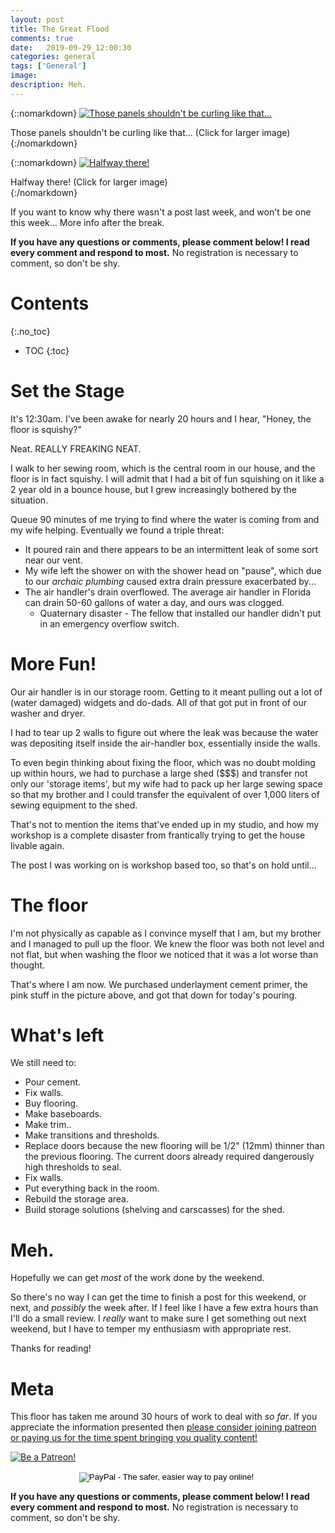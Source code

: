 ```yaml
---
layout: post
title: The Great Flood
comments: true
date:   2019-09-29_12:00:30 
categories: general
tags: ['General']
image:
description: Meh.
---
```


{::nomarkdown}
<a href="/assets/General/Flood20192.jpg">
<img src="/assets/General/Thumbnails/Flood20192.jpg" alt="Those panels shouldn't be curling like that...">
</a>
<div class="image-caption">Those panels shouldn't be curling like that... (Click for larger image)</div>
{:/nomarkdown}

{::nomarkdown}
<a href="/assets/General/Flood2019.jpg">
<img src="/assets/General/Thumbnails/Flood2019.jpg" alt="Halfway there!">
</a>
<div class="image-caption">Halfway there! (Click for larger image)</div>
{:/nomarkdown}


If you want to know why there wasn't a post last week, and won't be one this week... More info after the break.

<!--more-->

**If you have any questions or comments, please comment below! I read every comment and respond to most.** No registration is necessary to comment, so don't be shy.

# Contents
{:.no_toc}
* TOC
{:toc}

# Set the Stage

It's 12:30am. I've been awake for nearly 20 hours and I hear, "Honey, the floor is squishy?"

Neat. REALLY FREAKING NEAT.

I walk to her sewing room, which is the central room in our house, and the floor is in fact squishy. I will admit that I had a bit of fun squishing on it like a 2 year old in a bounce house, but I grew increasingly bothered by the situation.

Queue 90 minutes of me trying to find where the water is coming from and my wife helping. Eventually we found a triple threat:

* It poured rain and there appears to be an intermittent leak of some sort near our vent.
* My wife left the shower on with the shower head on "pause", which due to our _archaic plumbing_ caused extra drain pressure exacerbated by...
* The air handler's drain overflowed. The average air handler in Florida can drain 50-60 gallons of water a day, and ours was clogged.
    * Quaternary disaster - The fellow that installed our handler didn't put in an emergency overflow switch.

# More Fun!

Our air handler is in our storage room. Getting to it meant pulling out a lot of (water damaged) widgets and do-dads. All of that got put in front of our washer and dryer.

I had to tear up 2 walls to figure out where the leak was because the water was depositing itself inside the air-handler box, essentially inside the walls.

To even begin thinking about fixing the floor, which was no doubt molding up within hours, we had to purchase a large shed ($$$) and transfer not only our 'storage items', but my wife had to pack up her large sewing space so that my brother and I could transfer the equivalent of over 1,000 liters of sewing equipment to the shed.

That's not to mention the items that've ended up in my studio, and how my workshop is a complete disaster from frantically trying to get the house livable again.

The post I was working on is workshop based too, so that's on hold until...

# The floor

I'm not physically as capable as I convince myself that I am, but my brother and I managed to pull up the floor. We knew the floor was both not level and not flat, but when washing the floor we noticed that it was a lot worse than thought.

That's where I am now. We purchased underlayment cement primer, the pink stuff in the picture above, and got that down for today's pouring.

# What's left

We still need to:

* Pour cement.
* Fix walls.
* Buy flooring.
* Make baseboards.
* Make trim..
* Make transitions and thresholds.
* Replace doors because the new flooring will be 1/2" (12mm) thinner than the previous flooring. The current doors already required dangerously high thresholds to seal.
* Fix walls.
* Put everything back in the room.
* Rebuild the storage area.
* Build storage solutions (shelving and carscasses) for the shed.

# Meh.

Hopefully we can get _most_ of the work done by the weekend.

So there's no way I can get the time to finish a post for this weekend, or next, and _possibly_ the week after. If I feel like I have a few extra hours than I'll do a small review. I _really_ want to make sure I get something out next weekend, but I have to temper my enthusiasm with appropriate rest.

Thanks for reading!

# Meta

This floor has taken me around 30 hours of work to deal with _so far_. If you appreciate the information presented then <a href="/DonateNow/">please consider joining patreon or paying us for the time spent bringing you quality content!</a>

<a href="https://www.patreon.com/bePatron?u=7465992"> <img class="patreon-button" src="/assets/Patreon.png" alt="Be a Patreon!"></a>

<form style="text-align: center;" action="https://www.paypal.com/cgi-bin/webscr" method="post" target="_top">
<input type="hidden" name="cmd" value="_s-xclick">
<input type="hidden" name="hosted_button_id" value="BR247JAZBTUJJ">
<input type="image" src="https://www.paypalobjects.com/en_US/i/btn/btn_donateCC_LG.gif" border="0" name="submit" alt="PayPal - The safer, easier way to pay online!">
<img alt="" border="0" src="https://www.paypalobjects.com/en_US/i/scr/pixel.gif" width="1" height="1">
</form>

**If you have any questions or comments, please comment below! I read every comment and respond to most.** No registration is necessary to comment, so don't be shy.